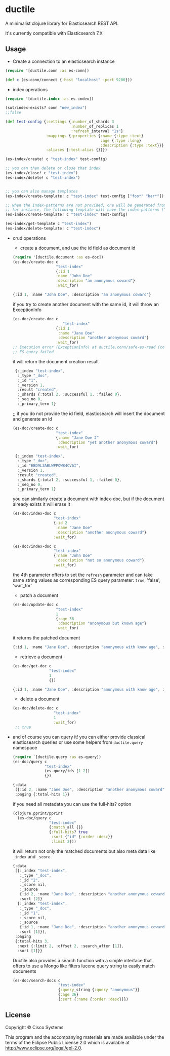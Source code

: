 # ductile

A minimalist clojure library for Elasticsearch REST API.

It's currently compatible with Elasticsearch 7.X

## Usage


* Create a connection to an elasticsearch instance
```clojure
(require '[ductile.conn :as es-conn])

(def c (es-conn/connect {:host "localhost" :port 9200}))
```

* index operations
```clojure
(require '[ductile.index :as es-index])

(sut/index-exists? conn "new_index")
;;false

(def test-config {:settings {:number_of_shards 3
                             :number_of_replicas 1
                             :refresh_interval "1s"}
                  :mappings {:properties {:name {:type :text}
                                          :age {:type :long}
                                          :description {:type :text}}}
                  :aliases {:test-alias {}}})

(es-index/create! c "test-index" test-config)

;; you can then delete or close that index
(es-index/close! c "test-index")
(es-index/delete! c "test-index")


;; you can also manage templates
(es-index/create-template! c "test-index" test-config ["foo*" "bar*"])

;; when the index-patterns are not provided, one will be generated from the name with a wildcard suffix
;; for instance, the following template will have the index-patterns ["test-index*"]
(es-index/create-template! c "test-index" test-config)

(es-index/get-template c "test-index")
(es-index/delete-template! c "test-index")
```

* crud operations
  * create a document, and use the id field as document id
  ``` clojure
  (require '[ductile.document :as es-doc]) 
  (es-doc/create-doc c
                     "test-index"
                     {:id 1
                     :name "John Doe"
                     :description "an anonymous coward"}
                     :wait_for)
  ```
  ``` javascript
  {:id 1, :name "John Doe", :description "an anonymous coward"}
  ```

  if you try to create another document with the same id, it will throw an ExceptionInfo
  ``` clojure
  (es-doc/create-doc c
                        "test-index"
                     {:id 1
                      :name "Jane Doe"
                      :description "another anonymous coward"}
                     :wait_for)
  ;; Execution error (ExceptionInfo) at ductile.conn/safe-es-read (conn.clj:54).
  ;; ES query failed
  ```
  it will return the document creation result
  ``` javascript
   {:_index "test-index",
    :_type "_doc",
    :_id "1",
    :_version 1,
    :result "created",
    :_shards {:total 2, :successful 1, :failed 0},
    :_seq_no 0,
    :_primary_term 1}
  ```
  
  ;; if you do not provide the id field, elasticsearch will insert the document and generate an id
  ``` clojure
  (es-doc/create-doc c
                     "test-index"
                     {:name "Jane Doe 2"
                      :description "yet another anonymous coward"}
                     :wait_for)
  ```
  ``` javascript
   {:_index "test-index",
    :_type "_doc",
    :_id "EBD9L3ABLWPPOW84CV6I",
    :_version 1,
    :result "created",
    :_shards {:total 2, :successful 1, :failed 0},
    :_seq_no 0,
    :_primary_term 1}
  ```
  you can similarly create a document with index-doc, but if the document already exists it will erase it
  ``` clojure
  (es-doc/index-doc c
                    "test-index"
                    {:id 2
                     :name "Jane Doe"
                     :description "another anonymous coward"}
                    :wait_for)
  
  (es-doc/index-doc c
                    "test-index"
                    {:name "John Doe"
                     :description "not so anonymous coward"}
                    :wait_for)
  ```                  
  the 4th parameter offers to set the `refresh` parameter and can take same string values as corresponding ES query parameter: `true`, 'false', 'wait_for'

  * patch a document
  ```clojure
  (es-doc/update-doc c
                     "test-index"
                     1
                     {:age 36
                      :description "anonymous but known age"}
                     :wait_for)
  ```
  it returns the patched document
  ```javascript
  {:id 1, :name "Jane Doe", :description "anonymous with know age", :age 36}                   
   ```                  
  * retrieve a document 
  ```clojure
  (es-doc/get-doc c
                  "test-index"
                  1
                  {})
     ```
     ``` javascript
  {:id 1, :name "Jane Doe", :description "anonymous with know age", :age 36}
     ```
     
   * delete a document
  ``` clojure
  (es-doc/delete-doc c
                    "test-index"
                    1
                    :wait_for)
   ;; true
   ```

* and of course you can query it!
you can either provide classical elasticsearch queries or use some helpers from `ductile.query` namespace
  ```clojure
  (require `[ductile.query :as es-query])
  (es-doc/query c
                "test-index"
                (es-query/ids [1 2])
                {})
  ```
  ``` javascript
  {:data
   ({:id 2, :name "Jane Doe", :description "another anonymous coward"}),
   :paging {:total-hits 1}}
  ```
  if you need all metadata you can use the full-hits? option
  ``` clojure
  (clojure.pprint/pprint
    (es-doc/query c
                  "test-index"
                  {:match_all {}}
                  {:full-hits? true
                   :sort {"id" {:order :desc}}
                   :limit 2}))
  ```
  it will return not only the matched documents but also meta data like `_index` and `_score`
  ``` javascript
  {:data
   [{:_index "test-index",
     :_type "_doc",
     :_id "2",
     :_score nil,
     :_source
     {:id 2, :name "Jane Doe", :description "another anonymous coward"},
     :sort [2]}
    {:_index "test-index",
     :_type "_doc",
     :_id "1",
     :_score nil,
     :_source
     {:id 1, :name "Jane Doe", :description "another anonymous coward"},
     :sort [1]}],
   :paging
   {:total-hits 3,
    :next {:limit 2, :offset 2, :search_after [1]},
    :sort [1]}}
  ```
  Ductile also provides a search function with a simple interface that offers to use a Mongo like filters lucene query string to easily match documents
  ``` clojure
  (es-doc/search-docs c
                      "test-index"
                      {:query_string {:query "anonymous"}}
                      {:age 36}
                      {:sort {:name {:order :desc}}})
  ```


## License

Copyright © Cisco Systems

This program and the accompanying materials are made available under the
terms of the Eclipse Public License 2.0 which is available at
http://www.eclipse.org/legal/epl-2.0.
